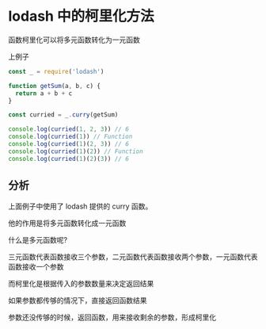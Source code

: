 # lodash 中的柯里化方法
函数柯里化可以将多元函数转化为一元函数

上例子
```js
const _ = require('lodash')

function getSum(a, b, c) {
  return a + b + c
}

const curried = _.curry(getSum)

console.log(curried(1, 2, 3)) // 6
console.log(curried(1)) // Function
console.log(curried(1)(2, 3)) // 6
console.log(curried(1)(2)) // Function
console.log(curried(1)(2)(3)) // 6

```

## 分析
上面例子中使用了 lodash 提供的 curry 函数。

他的作用是将多元函数转化成一元函数

什么是多元函数呢?

三元函数代表函数接收三个参数，二元函数代表函数接收两个参数，一元函数代表函数接收一个参数

而柯里化是根据传入的参数数量来决定返回结果

如果参数都传够的情况下，直接返回函数结果

参数还没传够的时候，返回函数，用来接收剩余的参数，形成柯里化

